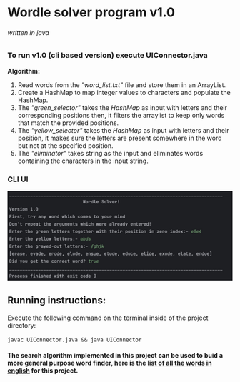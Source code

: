 # Wordle solver program  v1.0

###### written in java

### To run v1.0 (cli based version) execute UIConnector.java

**Algorithm:**

1. Read words from the *"word_list.txt"* file and store them in an ArrayList.
2. Create a HashMap to map integer values to characters and populate the HashMap.
3. The *"green_selector"* takes the *HashMap* as input with letters and their corresponding positions then, it filters
   the arraylist to keep only words that match the provided positions.
4. The *"yellow_selector"* takes the *HashMap* as input with letters and their position, it makes sure the letters are
   present somewhere in the word but not at the specified position.
5. The *"eliminator"* takes string as the input and eliminates words containing the characters in the input string.

### CLI UI

![image](./view.jpg)

## Running instructions:

Execute the following command on the terminal inside of the project directory:

``javac UIConnector.java && java UIConnector``

#### The search algorithm implemented in this project can be used to buid a more general purpose word finder, here is the [list of all the words in english](https://raw.githubusercontent.com/dwyl/english-words/master/words.txt) for this project.
